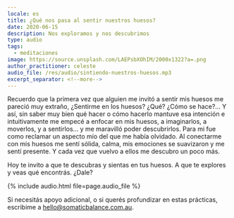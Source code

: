 ```yaml
---
locale: es
title: ¿Qué nos pasa al sentir nuestros huesos?
date: 2020-06-15
description: Nos exploramos y nos descubrimos
type: audio
tags:
  - meditaciones
image: https://source.unsplash.com/LAEPsbXOhIM/2000x1322?a=.png
author_practitioner: celeste
audio_file: /res/audio/sintiendo-nuestros-huesos.mp3
excerpt_separator: <!--more-->
---
```


Recuerdo que la primera vez que alguien me invitó a sentir mis huesos me pareció muy extraño, ¿Sentirme en los huesos?
¿Qué? ¿Cómo se hace?...  <!--more-->Y así, sin saber muy bien qué hacer o cómo hacerlo mantuve esa intención e intuitivamente me
empecé a enfocar en mis huesos, a imaginarlos, a moverlos, y a sentirlos... y me maravilló poder descubrirlos.
Para mi fue como reclamar un aspecto mío del que me había olvidado. Al conectarme con mis huesos me sentí sólida, calma,
mis emociones se suavizaron y me sentí presente. Y cada vez que vuelvo a ellos me descubro un poco más.

Hoy te invito a que te descubras y sientas en tus huesos. A que te explores y veas qué encontrás. ¿Dale?

{% include audio.html  file=page.audio_file %}

Si necesitás apoyo adicional, o si querés profundizar en estas prácticas, escribime a
[hello@somaticbalance.com.au](mailto:hello@somaticbalance.com.au).
